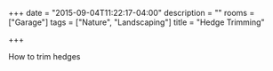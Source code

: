 +++
date = "2015-09-04T11:22:17-04:00"
description = ""
rooms = ["Garage"]
tags = ["Nature", "Landscaping"]
title = "Hedge Trimming"

+++

How to trim hedges

